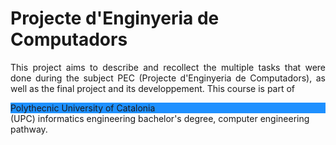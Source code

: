 # Projecte d'Enginyeria de Computadors
<p align="justify"> This project aims to describe and recollect the multiple tasks that were done during the subject PEC (Projecte d'Enginyeria de Computadors), as well as the final project and its developpement. This course is part of <div style="background-color:DodgerBlue">Polythecnic University of Catalonia</div> (UPC) informatics engineering bachelor's degree, computer engineering pathway. </p>


